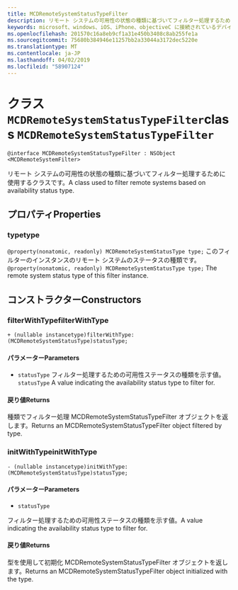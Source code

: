 ```yaml
---
title: MCDRemoteSystemStatusTypeFilter
description: リモート システムの可用性の状態の種類に基づいてフィルター処理するために使用するクラスです。
keywords: microsoft、windows、iOS、iPhone、objectiveC に接続されているデバイス、プロジェクトのローマ
ms.openlocfilehash: 201570c16a8eb9cf1a31e450b3408c8ab255fe1a
ms.sourcegitcommit: 75680b384946e11257bb2a33044a3172dec5220e
ms.translationtype: MT
ms.contentlocale: ja-JP
ms.lasthandoff: 04/02/2019
ms.locfileid: "58907124"
---
```

# <a name="class-mcdremotesystemstatustypefilter"></a><span data-ttu-id="42858-104">クラス `MCDRemoteSystemStatusTypeFilter`</span><span class="sxs-lookup"><span data-stu-id="42858-104">class `MCDRemoteSystemStatusTypeFilter`</span></span>

```
@interface MCDRemoteSystemStatusTypeFilter : NSObject <MCDRemoteSystemFilter>
```

<span data-ttu-id="42858-105">リモート システムの可用性の状態の種類に基づいてフィルター処理するために使用するクラスです。</span><span class="sxs-lookup"><span data-stu-id="42858-105">A class used to filter remote systems based on availability status type.</span></span>

## <a name="properties"></a><span data-ttu-id="42858-106">プロパティ</span><span class="sxs-lookup"><span data-stu-id="42858-106">Properties</span></span>

### <a name="type"></a><span data-ttu-id="42858-107">type</span><span class="sxs-lookup"><span data-stu-id="42858-107">type</span></span>
<span data-ttu-id="42858-108">`@property(nonatomic, readonly) MCDRemoteSystemStatusType type;` このフィルターのインスタンスのリモート システムのステータスの種類です。</span><span class="sxs-lookup"><span data-stu-id="42858-108">`@property(nonatomic, readonly) MCDRemoteSystemStatusType type;` The remote system status type of this filter instance.</span></span>

## <a name="constructors"></a><span data-ttu-id="42858-109">コンストラクター</span><span class="sxs-lookup"><span data-stu-id="42858-109">Constructors</span></span>

### <a name="filterwithtype"></a><span data-ttu-id="42858-110">filterWithType</span><span class="sxs-lookup"><span data-stu-id="42858-110">filterWithType</span></span>
`+ (nullable instancetype)filterWithType:(MCDRemoteSystemStatusType)statusType;`

#### <a name="parameters"></a><span data-ttu-id="42858-111">パラメーター</span><span class="sxs-lookup"><span data-stu-id="42858-111">Parameters</span></span> 
* <span data-ttu-id="42858-112">`statusType` フィルター処理するための可用性ステータスの種類を示す値。</span><span class="sxs-lookup"><span data-stu-id="42858-112">`statusType` A value indicating the availability status type to filter for.</span></span>

#### <a name="returns"></a><span data-ttu-id="42858-113">戻り値</span><span class="sxs-lookup"><span data-stu-id="42858-113">Returns</span></span>
<span data-ttu-id="42858-114">種類でフィルター処理 MCDRemoteSystemStatusTypeFilter オブジェクトを返します。</span><span class="sxs-lookup"><span data-stu-id="42858-114">Returns an MCDRemoteSystemStatusTypeFilter object filtered by type.</span></span>

### <a name="initwithtype"></a><span data-ttu-id="42858-115">initWithType</span><span class="sxs-lookup"><span data-stu-id="42858-115">initWithType</span></span>
`- (nullable instancetype)initWithType:(MCDRemoteSystemStatusType)statusType;`

#### <a name="parameters"></a><span data-ttu-id="42858-116">パラメーター</span><span class="sxs-lookup"><span data-stu-id="42858-116">Parameters</span></span> 
* `statusType` 

<span data-ttu-id="42858-117">フィルター処理するための可用性ステータスの種類を示す値。</span><span class="sxs-lookup"><span data-stu-id="42858-117">A value indicating the availability status type to filter for.</span></span>

#### <a name="returns"></a><span data-ttu-id="42858-118">戻り値</span><span class="sxs-lookup"><span data-stu-id="42858-118">Returns</span></span>
<span data-ttu-id="42858-119">型を使用して初期化 MCDRemoteSystemStatusTypeFilter オブジェクトを返します。</span><span class="sxs-lookup"><span data-stu-id="42858-119">Returns an MCDRemoteSystemStatusTypeFilter object initialized with the type.</span></span>